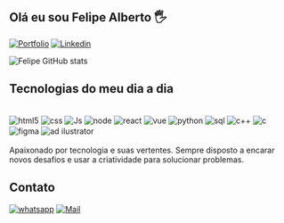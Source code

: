 
## Olá eu sou Felipe Alberto 🖐️

[![Portfolio](https://img.shields.io/badge/website-000000?style=for-the-badge&logo=About.me&logoColor=white)]()
[![Linkedin](https://img.shields.io/badge/LinkedIn-0077B5?style=for-the-badge&logo=linkedin&logoColor=white)](https://www.linkedin.com/in/felipe-alberto-8b01a2268/)

![Felipe GitHub stats](https://github-readme-stats.vercel.app/api?username=felipalb&show_icons=true&theme=dracula)
## Tecnologias do meu dia a dia
<div style= "display: inline_block"><br/>
    <img align="center" alt="html5" src= "https://img.shields.io/badge/HTML5-E34F26?style=for-the-badge&logo=html5&logoColor=white"/>
    <img align="center" alt="css" src= "https://img.shields.io/badge/CSS3-1572B6?style=for-the-badge&logo=css3&logoColor=white"/>
    <img align="center" alt="Js" src= "https://img.shields.io/badge/JavaScript-323330?style=for-the-badge&logo=javascript&logoColor=F7DF1E"/>
    <img align="center" alt="node" src= "https://img.shields.io/badge/Node.js-43853D?style=for-the-badge&logo=node.js&logoColor=white"/>
    <img align="center" alt="react" src= "https://img.shields.io/badge/React-20232A?style=for-the-badge&logo=react&logoColor=61DAFB"/>
    <img align="center" alt="vue" src= "https://img.shields.io/badge/Vue.js-35495E?style=for-the-badge&logo=vue.js&logoColor=4FC08D"/>
    <img align="center" alt="python" src= "https://img.shields.io/badge/Python-3776AB?style=for-the-badge&logo=python&logoColor=white"/>
    <img align="center" alt="sql" src= "https://img.shields.io/badge/MySQL-00000F?style=for-the-badge&logo=mysql&logoColor=white"/>
    <img align="center" alt="c++" src= "https://img.shields.io/badge/C%2B%2B-00599C?style=for-the-badge&logo=c%2B%2B&logoColor=white"/>
    <img align="center" alt="c" src= "https://img.shields.io/badge/C-00599C?style=for-the-badge&logo=c&logoColor=white"/>
    <img align="center" alt="figma" src= "https://img.shields.io/badge/Figma-F24E1E?style=for-the-badge&logo=figma&logoColor=white"/>
    <img align="center" alt="ad ilustrator" src= "https://img.shields.io/badge/Adobe%20Illustrator-FF9A00?style=for-the-badge&logo=adobe%20illustrator&logoColor=white"/>
</div><br/>
Apaixonado por tecnologia e suas vertentes. 
Sempre disposto a encarar novos desafios e usar a criatividade para solucionar problemas.

## Contato

[![whatsapp](https://img.shields.io/badge/WhatsApp-25D366?style=for-the-badge&logo=whatsapp&logoColor=white)](https://api.whatsapp.com/send?phone=5519999929394)
[![Mail](https://img.shields.io/badge/Gmail-D14836?style=for-the-badge&logo=gmail&logoColor=white)](mailto:felipealbertosantos@outlook.com)
